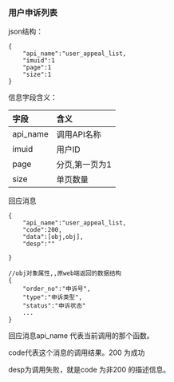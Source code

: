 ### **用户申诉列表**

json结构：

```
{
    "api_name":"user_appeal_list,
    "imuid":1
    "page":1
    "size":1
}
```

信息字段含义：

| 字段 | 含义 |
| :--- | :--- |
| api\_name | 调用API名称 |
| imuid | 用户ID |
| page | 分页,第一页为1 |
| size | 单页数量 |

回应消息

```
{
    "api_name":"user_appeal_list,
    "code":200,
    "data":[obj,obj],
    "desp":""

}
```

```
//obj对象属性,,原web端返回的数据结构
{
    "order_no":"申诉号",
    "type":"申诉类型",
    "status":"申诉状态"
    ...
}
```

回应消息api\_name 代表当前调用的那个函数。

code代表这个消息的调用结果。200 为成功

desp为调用失败，就是code 为非200 的描述信息。

